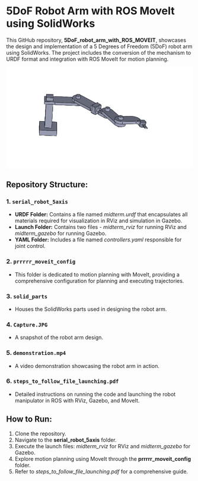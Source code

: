# 5DoF Robot Arm with ROS MoveIt using SolidWorks

This GitHub repository, **5DoF_robot_arm_with_ROS_MOVEIT**, showcases the design and implementation of a 5 Degrees of Freedom (5DoF) robot arm using SolidWorks. The project includes the conversion of the mechanism to URDF format and integration with ROS MoveIt for motion planning.
<div align="center">
  <img src="Capture.JPG" alt="PLC Program" width="800"/>

</div>

## Repository Structure:

### 1. `serial_robot_5axis`

- **URDF Folder:** Contains a file named *midterm.urdf* that encapsulates all materials required for visualization in RViz and simulation in Gazebo.
- **Launch Folder:** Contains two files - *midterm_rviz* for running RViz and *midterm_gazebo* for running Gazebo.
- **YAML Folder:** Includes a file named *controllers.yaml* responsible for joint control.

### 2. `prrrrr_moveit_config`

- This folder is dedicated to motion planning with MoveIt, providing a comprehensive configuration for planning and executing trajectories.

### 3. `solid_parts`

- Houses the SolidWorks parts used in designing the robot arm.

### 4. `Capture.JPG`

- A snapshot of the robot arm design.

### 5. `demonstration.mp4`

- A video demonstration showcasing the robot arm in action.

### 6. `steps_to_follow_file_launching.pdf`

- Detailed instructions on running the code and launching the robot manipulator in ROS with RViz, Gazebo, and MoveIt.

## How to Run:

1. Clone the repository.
2. Navigate to the **serial_robot_5axis** folder.
3. Execute the launch files: *midterm_rviz* for RViz and *midterm_gazebo* for Gazebo.
4. Explore motion planning using MoveIt through the **prrrrr_moveit_config** folder.
5. Refer to *steps_to_follow_file_launching.pdf* for a comprehensive guide.

